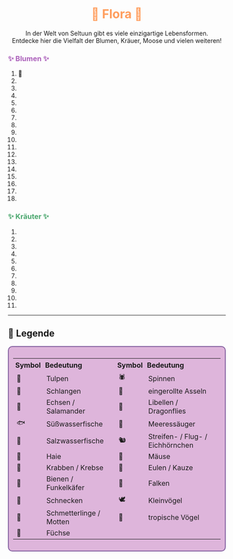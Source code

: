 
<h1 style="color:rgb(255, 158, 94); text-align: center;">🌱 Flora 🌱</h1>

<div style="text-align: center;">
In der Welt von Seltuun gibt es viele einzigartige Lebensformen.<br>
Entdecke hier die Vielfalt der Blumen, Kräuer, Moose und vielen weiteren!
</div>


<h3 style="color:rgb(172, 97, 187); text-align: left;">✨ Blumen ✨</h3>

1.  🌷
2.  
3.  
4.  
5.  
6.  
7.  
8.  
9. 
10. 
11. 
12. 
13. 
14. 
15. 
16. 
17. 
18. 


<h3 style="color:rgb(75, 167, 110); text-align: left;">✨ Kräuter ✨</h3>

1.  
2.  
3.  
4.  
5.  
6.  
7.  
8.  
9.  
10. 
11. 
---

## 📜 Legende

<div style="border: 2px solid rgb(130, 94, 158); padding: 10px; border-radius: 10px; background-color:rgba(184, 93, 177, 0.45); max-width: 600px;">
  <table style="width: auto; border-collapse: collapse;"> <!-- 100% durch auto ersetzen? -->
    <tr>
      <th style="text-align:left; padding: 5px;">Symbol</th>
      <th style="text-align:left; padding: 5px;">Bedeutung</th>
      <th style="text-align:left; padding: 5px;">Symbol</th>
      <th style="text-align:left; padding: 5px;">Bedeutung</th>
    </tr>
    <tr>
      <td>🌷</td><td>Tulpen</td>
      <td>🕷️</td><td>Spinnen</td>
    </tr>
    <tr>
      <td>🐍</td><td>Schlangen</td>
      <td>🏐</td><td>eingerollte Asseln</td>
    </tr>
    <tr>
      <td>🦎</td><td>Echsen / Salamander</td>
      <td>🐉</td><td>Libellen / Dragonflies</td>
    </tr>
    <tr>
      <td>🐟</td><td>Süßwasserfische</td>
      <td>🐬</td><td>Meeressäuger</td>
    </tr>
    <tr>
      <td>🐠</td><td>Salzwasserfische</td>
      <td>🐿️</td><td>Streifen- / Flug- / Eichhörnchen</td>
    </tr>
    <tr>
      <td>🦈</td><td>Haie</td>
      <td>🐁</td><td>Mäuse</td>
    </tr>
    <tr>
      <td>🦀</td><td>Krabben / Krebse</td>
      <td>🦉</td><td>Eulen / Kauze</td>
    </tr>
    <tr>
      <td>🐝</td><td>Bienen / Funkelkäfer</td>
      <td>🦅</td><td>Falken</td>
    </tr>
    <tr>
      <td>🐌</td><td>Schnecken</td>
      <td>🕊️</td><td>Kleinvögel</td>
    </tr>
    <tr>
      <td>🦋</td><td>Schmetterlinge / Motten</td>
      <td>🦜</td><td>tropische Vögel</td>
    </tr>
    <tr>
      <td>🦊</td><td>Füchse</td>
      <td></td><td></td>
    </tr>
  </table>
</div>
